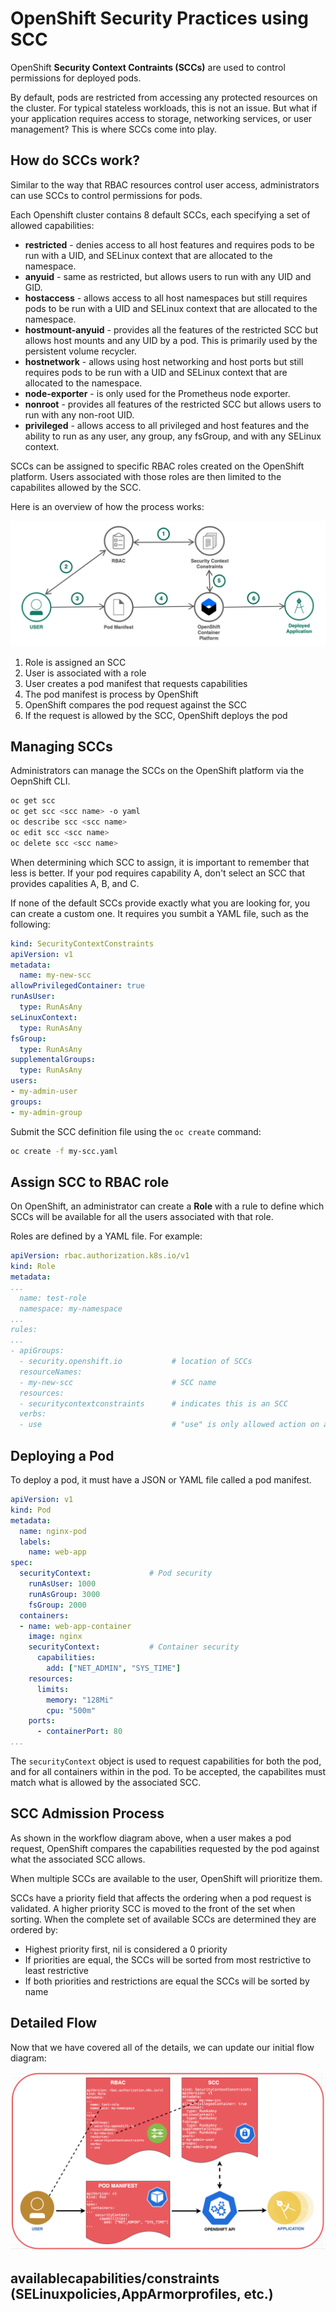 # OpenShift Security Practices using SCC

OpenShift **Security Context Contraints (SCCs)** are used to control permissions for deployed pods.

By default, pods are restricted from accessing any protected resources on the cluster. For typical stateless workloads, this is not an issue. But what if your application requires access to storage, networking services, or user management? This is where SCCs come into play.

## How do SCCs work?

Similar to the way that RBAC resources control user access, administrators can use SCCs to control permissions for pods.

Each Openshift cluster contains 8 default SCCs, each specifying a set of allowed capabilities:

* **restricted** -  denies access to all host features and requires pods to be run with a UID, and SELinux context that are allocated to the namespace.
* **anyuid** - same as restricted, but allows users to run with any UID and GID.
* **hostaccess** - allows access to all host namespaces but still requires pods to be run with a UID and SELinux context that are allocated to the namespace.
* **hostmount-anyuid** - provides all the features of the restricted SCC but allows host mounts and any UID by a pod.  This is primarily used by the persistent volume recycler.
* **hostnetwork** - allows using host networking and host ports but still requires pods to be run with a UID and SELinux context that are allocated to the namespace.
* **node-exporter** -  is only used for the Prometheus node exporter.
* **nonroot** - provides all features of the restricted SCC but allows users to run with any non-root UID.
* **privileged** - allows access to all privileged and host features and the ability to run as any user, any group, any fsGroup, and with any SELinux context.

SCCs can be assigned to specific RBAC roles created on the OpenShift platform. Users associated with those roles are then limited to the capabilites allowed by the SCC.

Here is an overview of how the process works:

![flow](images/flow.png)

1. Role is assigned an SCC
1. User is associated with a role
1. User creates a pod manifest that requests capabilities
1. The pod manifest is process by OpenShift
1. OpenShift compares the pod request against the SCC
1. If the request is allowed by the SCC, OpenShift deploys the pod

## Managing SCCs

Administrators can manage the SCCs on the OpenShift platform via the OepnShift CLI.

```bash
oc get scc
oc get scc <scc name> -o yaml
oc describe scc <scc name>
oc edit scc <scc name>
oc delete scc <scc name>
```

When determining which SCC to assign, it is important to remember that less is better. If your pod requires capability A, don't select an SCC that provides capalities A, B, and C.

If none of the default SCCs provide exactly what you are looking for, you can create a custom one. It requires you sumbit a YAML file, such as the following:

```yaml
kind: SecurityContextConstraints
apiVersion: v1
metadata:
  name: my-new-scc
allowPrivilegedContainer: true
runAsUser:
  type: RunAsAny
seLinuxContext:
  type: RunAsAny
fsGroup:
  type: RunAsAny
supplementalGroups:
  type: RunAsAny
users:
- my-admin-user
groups:
- my-admin-group
```

Submit the SCC definition file using the `oc create` command:

```bash
oc create -f my-scc.yaml
```

## Assign SCC to RBAC role

On OpenShift, an administrator can create a **Role** with a rule to define which SCCs will be available for all the users associated with that role.

Roles are defined by a YAML file. For example:

```yaml
apiVersion: rbac.authorization.k8s.io/v1
kind: Role
metadata:
...
  name: test-role
  namespace: my-namespace
...
rules:
...
- apiGroups:
  - security.openshift.io           # location of SCCs
  resourceNames:
  - my-new-scc                      # SCC name
  resources:
  - securitycontextconstraints      # indicates this is an SCC
  verbs:
  - use                             # "use" is only allowed action on an SCC
```

## Deploying a Pod

To deploy a pod, it must have a JSON or YAML file called a pod manifest.

```yaml
apiVersion: v1
kind: Pod
metadata:
  name: nginx-pod
  labels:
    name: web-app
spec:
  securityContext:             # Pod security
    runAsUser: 1000
    runAsGroup: 3000
    fsGroup: 2000
  containers:
  - name: web-app-container
    image: nginx
    securityContext:           # Container security
      capabilities:
        add: ["NET_ADMIN", "SYS_TIME"]
    resources:
      limits:
        memory: "128Mi"
        cpu: "500m"
    ports:
      - containerPort: 80
...
```

The `securityContext` object is used to request capabilities for both the pod, and for all containers within in the pod. To be accepted, the capabilites must match what is allowed by the associated SCC.

## SCC Admission Process

As shown in the workflow diagram above, when a user makes a pod request, OpenShift compares the capabilities requested by the pod against what the associated SCC allows.

When multiple SCCs are available to the user, OpenShift will prioritize them.

SCCs have a priority field that affects the ordering when a pod request is validated. A higher priority SCC is moved to the front of the set when sorting. When the complete set of available SCCs are determined they are ordered by:

* Highest priority first, nil is considered a 0 priority
* If priorities are equal, the SCCs will be sorted from most restrictive to least restrictive
* If both priorities and restrictions are equal the SCCs will be sorted by name

## Detailed Flow

 Now that we have covered all of the details, we can update our initial flow diagram:

![detailed-flow](images/detailed-flow.png)


## availablecapabilities/constraints (SELinuxpolicies,AppArmorprofiles,  etc.)


